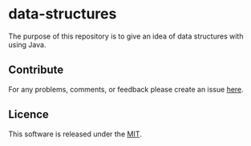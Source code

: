 # data-structures
The purpose of this repository is to give an idea of data structures with using Java.

## Contribute
For any problems, comments, or feedback please create an issue [here](https://github.com/egnaf/sequent/data-structures).
<br>

## Licence
This software is released under the [MIT](http://mitlicense.org).
